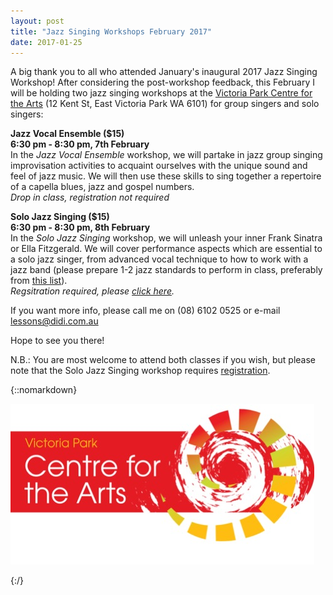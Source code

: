 ```yaml
---
layout: post
title: "Jazz Singing Workshops February 2017"
date: 2017-01-25
---
```


A big thank you to all who attended January's inaugural 2017 Jazz Singing Workshop! After considering the post-workshop feedback, this February I will be holding two jazz singing workshops at the [Victoria Park Centre for the Arts](http://vicparkarts.org.au) (12 Kent St, East Victoria Park WA 6101) for group singers and solo singers:

**Jazz Vocal Ensemble ($15)  
6:30 pm - 8:30 pm, 7th February**  
In the *Jazz Vocal Ensemble* workshop, we will partake in jazz group singing improvisation activities to acquaint ourselves with the unique sound and feel of jazz music. We will then use these skills to sing together a repertoire of a capella blues, jazz and gospel numbers.  
*Drop in class, registration not required*

**Solo Jazz Singing ($15)  
6:30 pm - 8:30 pm, 8th February**  
In the *Solo Jazz Singing* workshop, we will unleash your inner Frank Sinatra or Ella Fitzgerald. We will cover performance aspects which are essential to a solo jazz singer, from advanced vocal technique to how to work with a jazz band (please prepare 1-2 jazz standards to perform in class, preferably from [this list](https://didijazz.github.io/blog/2016/11/15/jazz-singer-standards)).  
*Regsitration required, please [click here](https://docs.google.com/forms/d/e/1FAIpQLScFM7_xE4w-VRSI2rTcH1RMYAEPJjbe2G82E3ffazigkGAo4w/viewform).*

If you want more info, please call me on (08) 6102 0525 or e-mail [lessons@didi.com.au](mailto://lessons@didi.com.au)

Hope to see you there!

N.B.: You are most welcome to attend both classes if you wish, but please note that the Solo Jazz Singing workshop requires [registration](https://docs.google.com/forms/d/e/1FAIpQLScFM7_xE4w-VRSI2rTcH1RMYAEPJjbe2G82E3ffazigkGAo4w/viewform).

{::nomarkdown}

<p><img class=img-responsive src="/img/vpa-logo-rgb.jpg" alt="Victoria Park Centre for the Arts Logo"></p>

{:/}